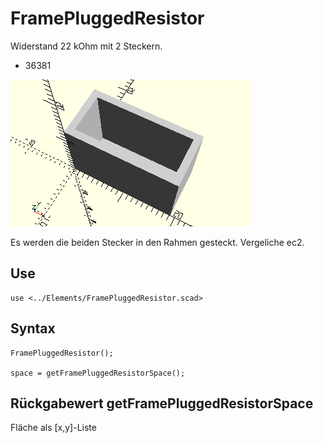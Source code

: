 # FramePluggedResistor
Widerstand 22 kOhm mit 2 Steckern.
- 36381

![FramePluggedResistor](../../images/FramePluggedResistor.png)

Es werden die beiden Stecker in den Rahmen gesteckt. Vergeliche ec2.

## Use
```
use <../Elements/FramePluggedResistor.scad>
```

## Syntax
```
FramePluggedResistor();

space = getFramePluggedResistorSpace();
```

## Rückgabewert getFramePluggedResistorSpace
Fläche als \[x,y]-Liste